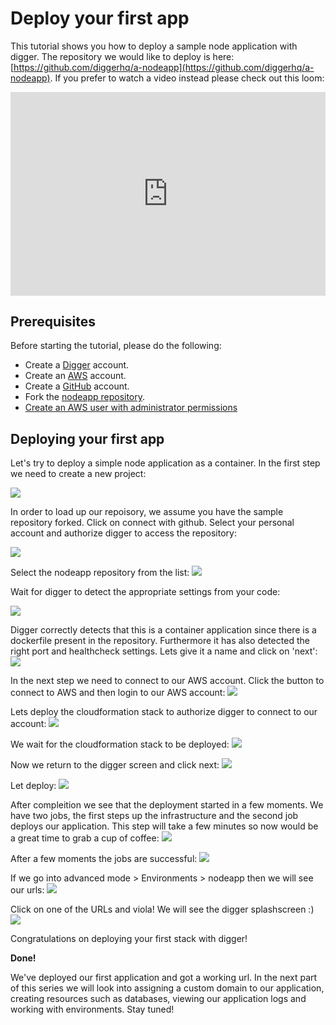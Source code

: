 # Deploy your first app

This tutorial shows you how to deploy a sample node application with digger. The repository we would like to deploy is here: [https://github.com/diggerhq/a-nodeapp](https://github.com/diggerhq/a-nodeapp). If you prefer to watch a video instead please check out this loom:

<div style="position: relative; padding-bottom: 64.63195691202873%; height: 0;"><iframe src="https://www.loom.com/embed/6d4ea6d00cae47d08b4ec01c8df743a9" frameborder="0" webkitallowfullscreen mozallowfullscreen allowfullscreen style="position: absolute; top: 0; left: 0; width: 100%; height: 100%;"></iframe></div>

## Prerequisites
Before starting the tutorial, please do the following:
* Create a [Digger](https://digger.dev/) account.
* Create an [AWS](https://aws.amazon.com/) account.
* Create a [GitHub](https://github.com/) account.
* Fork the [nodeapp repository](https://github.com/diggerhq/a-nodeapp).
* [Create an AWS user with administrator permissions](https://learn.digger.dev/misc/aws-keys.html)

## Deploying your first app

Let's try to deploy a simple node application as a container. In the first step we need to create a new project:

![](../img/quick-start/001.png)

In order to load up our repoisory, we assume you have the sample repository forked. Click on connect with github. Select your personal account and authorize digger to access the repository:

![](../img/quick-start/002.png)

Select the nodeapp repository from the list:
![](../img/quick-start/003.png)

Wait for digger to detect the appropriate settings from your code:

![](../img/quick-start/004.png)

Digger correctly detects that this is a container application since there is a dockerfile present in the repository. Furthermore it has also detected the right port and healthcheck settings. Lets give it a name and click on 'next':
![](../img/quick-start/005.png)

In the next step we need to connect to our AWS account. Click the button to connect to AWS and then login to our AWS account:
![](../img/quick-start/006.png)

Lets deploy the cloudformation stack to authorize digger to connect to our account:
![](../img/quick-start/007.png)

We wait for the cloudformation stack to be deployed:
![](../img/quick-start/008.png)

Now we return to the digger screen and click next:
![](../img/quick-start/009.png)

Let deploy:
![](../img/quick-start/010.png)

After compleition we see that the deployment started in a few moments. We have two jobs, the first steps up the infrastructure and the second job deploys our application. This step will take a few minutes so now would be a great time to grab a cup of coffee:
![](../img/quick-start/011.png)

After a few moments the jobs are successful:
![](../img/quick-start/012.png)

If we go into advanced mode > Environments > nodeapp then we will see our urls:
![](../img/quick-start/013.png)

Click on one of the URLs and viola! We will see the digger splashscreen :)
![](../img/quick-start/014.png)

 Congratulations on deploying your first stack with digger!

**Done!**

We've deployed our first application and got a working url. In the next part of this series we will look into assigning a custom domain to our application, creating resources such as databases, viewing our application logs and working with environments. Stay tuned!